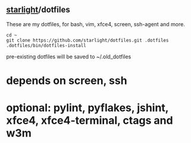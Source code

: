 ## [starlight](http://starlight.github.io/)/dotfiles

These are my dotfiles, for bash, vim, xfce4, screen, ssh-agent and more.

    cd ~
    git clone https://github.com/starlight/dotfiles.git .dotfiles
    .dotfiles/bin/dotfiles-install

pre-existing dotfiles will be saved to ~/.old_dotfiles

# depends on screen, ssh
# optional: pylint, pyflakes, jshint, xfce4, xfce4-terminal, ctags and w3m

